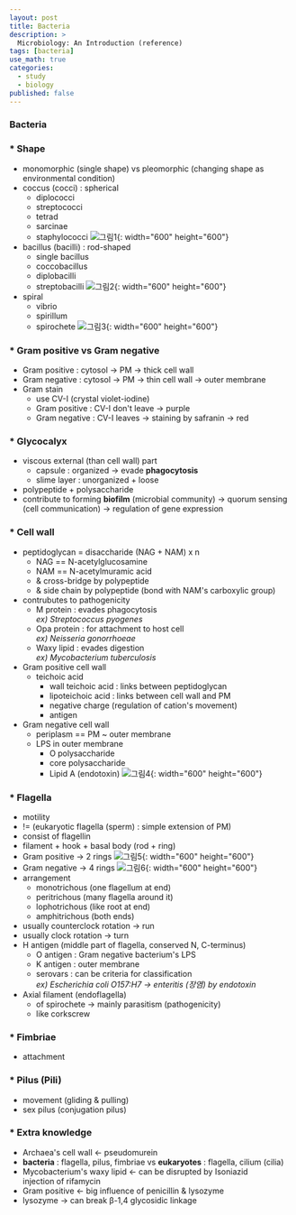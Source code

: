 ```yaml
---
layout: post
title: Bacteria
description: >
  Microbiology: An Introduction (reference)
tags: [bacteria]
use_math: true
categories:
  - study
  - biology
published: false
---
```

### Bacteria

### * Shape
* monomorphic (single shape) vs pleomorphic (changing shape as environmental condition)
* coccus (cocci) : spherical
  * diplococci
  * streptococci
  * tetrad
  * sarcinae
  * staphylococci
  ![그림1](https://github.com/hyun-jin891/hyun-jin891.github.io/blob/master/assets/img/16.PNG?raw=true){: width="600" height="600"}
* bacillus (bacilli) : rod-shaped
  * single bacillus
  * coccobacillus
  * diplobacilli
  * streptobacilli
  ![그림2](https://github.com/hyun-jin891/hyun-jin891.github.io/blob/master/assets/img/17.PNG?raw=true){: width="600" height="600"}
* spiral
  * vibrio
  * spirillum
  * spirochete
  ![그림3](https://github.com/hyun-jin891/hyun-jin891.github.io/blob/master/assets/img/18.PNG?raw=true){: width="600" height="600"}

### * Gram positive vs Gram negative
* Gram positive : cytosol → PM → thick cell wall
* Gram negative : cytosol → PM → thin cell wall → outer membrane
* Gram stain
  * use CV-I (crystal violet-iodine)
  * Gram positive : CV-I don't leave → purple
  * Gram negative : CV-I leaves → staining by safranin → red

### * Glycocalyx
* viscous external (than cell wall) part
  * capsule : organized → evade **phagocytosis**
  * slime layer : unorganized + loose
* polypeptide + polysaccharide
* contribute to forming **biofilm** (microbial community) → quorum sensing (cell communication) → regulation of gene expression

### * Cell wall
* peptidoglycan = disaccharide (NAG + NAM) x n
  * NAG == N-acetylglucosamine
  * NAM == N-acetylmuramic acid
  * & cross-bridge by polypeptide
  * & side chain by polypeptide (bond with NAM's carboxylic group)
* contrubutes to pathogenicity
  * M protein : evades phagocytosis <br>
  *ex) Streptococcus pyogenes*
  * Opa protein : for attachment to host cell <br>
  *ex) Neisseria gonorrhoeae*
  * Waxy lipid : evades digestion <br>
  *ex) Mycobacterium tuberculosis*
* Gram positive cell wall
  * teichoic acid
    * wall teichoic acid : links between peptidoglycan
    * lipoteichoic acid : links between cell wall and PM
    * negative charge (regulation of cation's movement)
    * antigen
* Gram negative cell wall
  * periplasm == PM ~ outer membrane
  * LPS in outer membrane
    * O polysaccharide
    * core polysaccharide
    * Lipid A (endotoxin)
    ![그림4](https://github.com/hyun-jin891/hyun-jin891.github.io/blob/master/assets/img/21.PNG?raw=true){: width="600" height="600"}


### * Flagella
* motility
* != (eukaryotic flagella (sperm) : simple extension of PM)
* consist of flagellin
* filament + hook + basal body (rod + ring)
* Gram positive → 2 rings
  ![그림5](https://github.com/hyun-jin891/hyun-jin891.github.io/blob/master/assets/img/19.PNG?raw=true){: width="600" height="600"}
* Gram negative → 4 rings
  ![그림6](https://github.com/hyun-jin891/hyun-jin891.github.io/blob/master/assets/img/20.PNG?raw=true){: width="600" height="600"}
* arrangement
  * monotrichous (one flagellum at end)
  * peritrichous (many flagella around it)
  * lophotrichous (like root at end)
  * amphitrichous (both ends)
* usually counterclock rotation → run
* usually clock rotation → turn
* H antigen (middle part of flagella, conserved N, C-terminus)
  * O antigen : Gram negative bacterium's LPS
  * K antigen : outer membrane
  * serovars : can be criteria for classification <br>
    *ex) Escherichia coli O157:H7 → enteritis (장염) by endotoxin*
* Axial filament (endoflagella)
  * of spirochete → mainly parasitism (pathogenicity)
  * like corkscrew

### * Fimbriae
* attachment

### * Pilus (Pili)
* movement (gliding & pulling)
* sex pilus (conjugation pilus)


### * Extra knowledge
* Archaea's cell wall ← pseudomurein
* **bacteria** : flagella, pilus, fimbriae vs **eukaryotes** : flagella, cilium (cilia)
* Mycobacterium's waxy lipid ← can be disrupted by Isoniazid <br>
injection of rifamycin
* Gram positive ← big influence of penicillin & lysozyme
* lysozyme → can break β-1,4 glycosidic linkage
